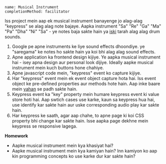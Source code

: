 ```ngMeta
name: Musical Instrument
completionMethod: facilitator
```


Iss project mein aap ek musical instrument banayenge jo alag-alag "keypress" se alag alag note bajaye. Aapka instrument "Sa" "Re" "Ga" "Ma" "Pa" "Dha" "Ni" "Sa" - ye notes baja sakte hain ya [iski](https://codepen.io/rajeev-artha/full/pVdNNK/) tarah alag alag drum sounds.


1. Google pe apne instruments ke liye sound effects dhoondiye. ye "saregama" ke notes ho sakte hain ya koi bhi alag alag sound effects.
2. Apne application ka frontend design kijiye. Ye aapka musical instrument hai - isey apna design aur personal look dijiye. Ideally aapke musical instrument mein kuch buttons hone chahiye. <audio> tags use karke har button ka audio source define kijiye.
3. Apne javascript code mein, "keypress" event ko capture kijiye.
4. Har "keypress" event mein ek event object capture hota hai. Iss event object ke pre-defined properties aur methods hote hain. Aap inke baare mein [yahan](https://developer.mozilla.org/en-US/docs/Web/Events/keypress) se padh sakte hain.
5. Keypress event ka "key" property mein humare keypress event ki value store hoti hai. Aap swtich cases use karke, kaun sa keypress hua hai, use identify kar sakte hain aur uske corresponding audio play kar sakte hain.
6. Har keypress ke saath, agar aap chahe, to apne page ki koi CSS property bhi change kar sakte hain. Isse aapka page dekhne mein keypress se responsive lagega.


**Homework**
- Aapke musical instrument mein kya khasiyat hai?
- Aapke musical instrument mein kya kamiyan hain? Inn kamiyon ko aap kin programming concepts ko use karke dur kar sakte hain?
